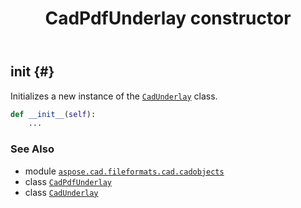 ﻿---
title: CadPdfUnderlay constructor
second_title: Aspose.CAD for Python via .NET API References
description: 
type: docs
weight: 10
url: /python-net/aspose.cad.fileformats.cad.cadobjects/cadpdfunderlay/__init__/
is_root: false
---

## __init__ {#}

Initializes a new instance of the [`CadUnderlay`](/cad/python-net/aspose.cad.fileformats.cad.cadobjects/cadunderlay) class.



```python
def __init__(self):
    ...
```





### See Also
* module [`aspose.cad.fileformats.cad.cadobjects`](../../)
* class [`CadPdfUnderlay`](/cad/python-net/aspose.cad.fileformats.cad.cadobjects/cadpdfunderlay)
* class [`CadUnderlay`](/cad/python-net/aspose.cad.fileformats.cad.cadobjects/cadunderlay)
